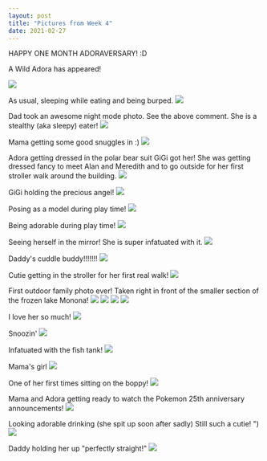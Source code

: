 ```yaml
---
layout: post
title: "Pictures from Week 4"
date: 2021-02-27
---
```


HAPPY ONE MONTH ADORAVERSARY! :D

A Wild Adora has appeared!

![](/assets/img/adora/2021-02-27-17-58-19.png)

As usual, sleeping while eating and being burped.
![](/assets/img/adora/2021-02-27-17-58-37.png)

Dad took an awesome night mode photo. See the above comment. She is a stealthy (aka sleepy) eater!
![](/assets/img/adora/2021-02-27-17-58-43.png)

Mama getting some good snuggles in :)
![](/assets/img/adora/2021-02-27-17-59-03.png)

Adora getting dressed in the polar bear suit GiGi got her! She was getting dressed fancy to meet Alan and Meredith and to go outside for her first stroller walk around the building. 
![](/assets/img/adora/2021-02-27-17-59-08.png)

GiGi holding the precious angel!
![](/assets/img/adora/2021-02-27-17-59-12.png)

Posing as a model during play time!
![](/assets/img/adora/2021-02-27-17-59-17.png)

Being adorable during play time!
![](/assets/img/adora/2021-02-27-17-59-21.png)

Seeing herself in the mirror! She is super infatuated with it.
![](/assets/img/adora/2021-02-27-17-59-25.png)

Daddy's cuddle buddy!!!!!!!
![](/assets/img/adora/2021-02-27-17-59-30.png)

Cutie getting in the stroller for her first real walk!
![](/assets/img/adora/2021-02-27-17-59-34.png)

First outdoor family photo ever! Taken right in front of the smaller section of the frozen lake Monona!
![](/assets/img/adora/2021-02-27-17-59-40.png)
![](/assets/img/adora/2021-02-27-17-59-45.png)
![](/assets/img/adora/2021-02-27-17-59-52.png)
![](/assets/img/adora/2021-02-27-17-59-56.png)

I love her so much!
![](/assets/img/adora/2021-02-27-18-00-02.png)

Snoozin'
![](/assets/img/adora/2021-02-27-18-00-23.png)

Infatuated with the fish tank!
![](/assets/img/adora/2021-02-27-18-00-28.png)

Mama's girl
![](/assets/img/adora/2021-02-27-18-00-33.png)

One of her first times sitting on the boppy!
![](/assets/img/adora/2021-02-27-18-00-38.png)

Mama and Adora getting ready to watch the Pokemon 25th anniversary announcements!
![](/assets/img/adora/2021-02-27-18-00-43.png)

Looking adorable drinking (she spit up soon after sadly) Still such a cutie! ")
![](/assets/img/adora/2021-02-27-18-00-47.png)

Daddy holding her up "perfectly straight!"
![](/assets/img/adora/2021-02-27-18-00-53.png)